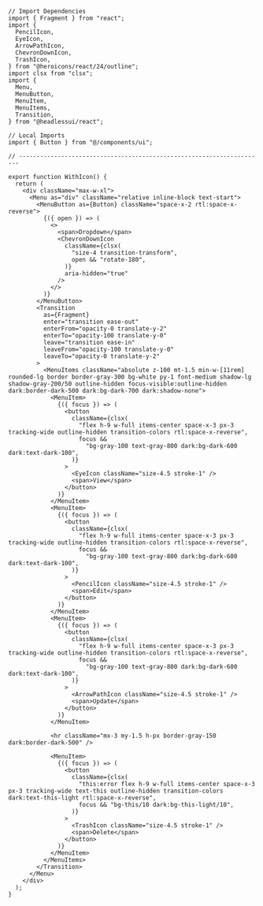 ﻿```tsx
// Import Dependencies
import { Fragment } from "react";
import {
  PencilIcon,
  EyeIcon,
  ArrowPathIcon,
  ChevronDownIcon,
  TrashIcon,
} from "@heroicons/react/24/outline";
import clsx from "clsx";
import {
  Menu,
  MenuButton,
  MenuItem,
  MenuItems,
  Transition,
} from "@headlessui/react";

// Local Imports
import { Button } from "@/components/ui";

// ----------------------------------------------------------------------

export function WithIcon() {
  return (
    <div className="max-w-xl">
      <Menu as="div" className="relative inline-block text-start">
        <MenuButton as={Button} className="space-x-2 rtl:space-x-reverse">
          {({ open }) => (
            <>
              <span>Dropdown</span>
              <ChevronDownIcon
                className={clsx(
                  "size-4 transition-transform",
                  open && "rotate-180",
                )}
                aria-hidden="true"
              />
            </>
          )}
        </MenuButton>
        <Transition
          as={Fragment}
          enter="transition ease-out"
          enterFrom="opacity-0 translate-y-2"
          enterTo="opacity-100 translate-y-0"
          leave="transition ease-in"
          leaveFrom="opacity-100 translate-y-0"
          leaveTo="opacity-0 translate-y-2"
        >
          <MenuItems className="absolute z-100 mt-1.5 min-w-[11rem] rounded-lg border border-gray-300 bg-white py-1 font-medium shadow-lg shadow-gray-200/50 outline-hidden focus-visible:outline-hidden dark:border-dark-500 dark:bg-dark-700 dark:shadow-none">
            <MenuItem>
              {({ focus }) => (
                <button
                  className={clsx(
                    "flex h-9 w-full items-center space-x-3 px-3 tracking-wide outline-hidden transition-colors rtl:space-x-reverse",
                    focus &&
                      "bg-gray-100 text-gray-800 dark:bg-dark-600 dark:text-dark-100",
                  )}
                >
                  <EyeIcon className="size-4.5 stroke-1" />
                  <span>View</span>
                </button>
              )}
            </MenuItem>
            <MenuItem>
              {({ focus }) => (
                <button
                  className={clsx(
                    "flex h-9 w-full items-center space-x-3 px-3 tracking-wide outline-hidden transition-colors rtl:space-x-reverse",
                    focus &&
                      "bg-gray-100 text-gray-800 dark:bg-dark-600 dark:text-dark-100",
                  )}
                >
                  <PencilIcon className="size-4.5 stroke-1" />
                  <span>Edit</span>
                </button>
              )}
            </MenuItem>
            <MenuItem>
              {({ focus }) => (
                <button
                  className={clsx(
                    "flex h-9 w-full items-center space-x-3 px-3 tracking-wide outline-hidden transition-colors rtl:space-x-reverse",
                    focus &&
                      "bg-gray-100 text-gray-800 dark:bg-dark-600 dark:text-dark-100",
                  )}
                >
                  <ArrowPathIcon className="size-4.5 stroke-1" />
                  <span>Update</span>
                </button>
              )}
            </MenuItem>

            <hr className="mx-3 my-1.5 h-px border-gray-150 dark:border-dark-500" />

            <MenuItem>
              {({ focus }) => (
                <button
                  className={clsx(
                    "this:error flex h-9 w-full items-center space-x-3 px-3 tracking-wide text-this outline-hidden transition-colors dark:text-this-light rtl:space-x-reverse",
                    focus && "bg-this/10 dark:bg-this-light/10",
                  )}
                >
                  <TrashIcon className="size-4.5 stroke-1" />
                  <span>Delete</span>
                </button>
              )}
            </MenuItem>
          </MenuItems>
        </Transition>
      </Menu>
    </div>
  );
}

```
